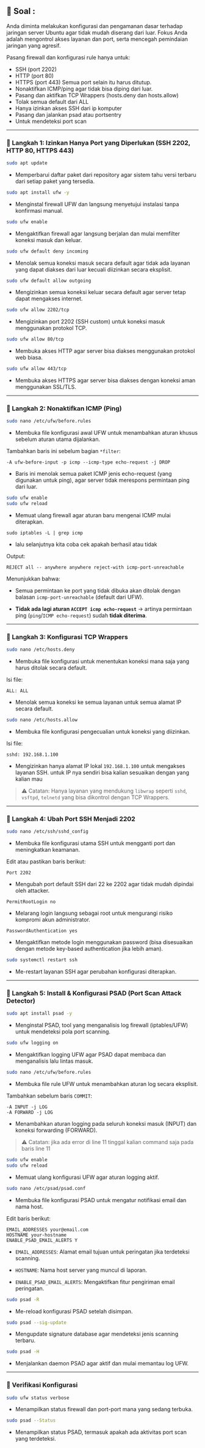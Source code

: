 ## **🧾 Soal :**
Anda diminta melakukan konfigurasi dan pengamanan dasar terhadap jaringan server
Ubuntu agar tidak mudah diserang dari luar. Fokus Anda adalah mengontrol
akses layanan dan port, serta mencegah pemindaian jaringan yang agresif.

Pasang firewall dan konfigurasi rule hanya untuk:
- SSH (port 2202)
- HTTP (port 80)
- HTTPS (port 443)
  Semua port selain itu harus ditutup.
- Nonaktifkan ICMP/ping agar tidak bisa diping dari luar.
- Pasang dan aktifkan TCP Wrappers (hosts.deny dan hosts.allow)
- Tolak semua default dari ALL
- Hanya izinkan akses SSH dari ip komputer
- Pasang dan jalankan psad atau portsentry
- Untuk mendeteksi port scan

--- 

### 📌 Langkah 1: Izinkan Hanya Port yang Diperlukan (SSH 2202, HTTP 80, HTTPS 443)

```bash
sudo apt update
```

- Memperbarui daftar paket dari repository agar sistem tahu versi terbaru dari setiap paket yang tersedia.
    

```bash
sudo apt install ufw -y
```

- Menginstal firewall UFW dan langsung menyetujui instalasi tanpa konfirmasi manual.
    

```bash
sudo ufw enable
```

- Mengaktifkan firewall agar langsung berjalan dan mulai memfilter koneksi masuk dan keluar.
    

```bash
sudo ufw default deny incoming
```

- Menolak semua koneksi masuk secara default agar tidak ada layanan yang dapat diakses dari luar kecuali diizinkan secara eksplisit.
    

```bash
sudo ufw default allow outgoing
```

- Mengizinkan semua koneksi keluar secara default agar server tetap dapat mengakses internet.
    

```bash
sudo ufw allow 2202/tcp
```

- Mengizinkan port 2202 (SSH custom) untuk koneksi masuk menggunakan protokol TCP.
    

```bash
sudo ufw allow 80/tcp
```

- Membuka akses HTTP agar server bisa diakses menggunakan protokol web biasa.
    

```bash
sudo ufw allow 443/tcp
```

- Membuka akses HTTPS agar server bisa diakses dengan koneksi aman menggunakan SSL/TLS.
    

---

### 📌 Langkah 2: Nonaktifkan ICMP (Ping)

```bash
sudo nano /etc/ufw/before.rules
```

- Membuka file konfigurasi awal UFW untuk menambahkan aturan khusus sebelum aturan utama dijalankan.
    

Tambahkan baris ini sebelum bagian `*filter`:

```
-A ufw-before-input -p icmp --icmp-type echo-request -j DROP
```

- Baris ini menolak semua paket ICMP jenis echo-request (yang digunakan untuk ping), agar server tidak merespons permintaan ping dari luar.
    

```bash
sudo ufw enable
sudo ufw reload
```

- Memuat ulang firewall agar aturan baru mengenai ICMP mulai diterapkan.
	

```
sudo iptables -L | grep icmp
```

- lalu selanjutnya kita coba cek apakah berhasil atau tidak

Output:
```
REJECT all -- anywhere anywhere reject-with icmp-port-unreachable
```

Menunjukkan bahwa:

- Semua permintaan ke port yang tidak dibuka akan ditolak dengan balasan `icmp-port-unreachable` (default dari UFW).
    
- **Tidak ada lagi aturan `ACCEPT icmp echo-request`** → artinya permintaan ping (`ping`/`ICMP echo-request`) sudah **tidak diterima**.
    

---

### 📌 Langkah 3: Konfigurasi TCP Wrappers

```bash
sudo nano /etc/hosts.deny
```

- Membuka file konfigurasi untuk menentukan koneksi mana saja yang harus ditolak secara default.
    

Isi file:

```
ALL: ALL
```

- Menolak semua koneksi ke semua layanan untuk semua alamat IP secara default.
    

```bash
sudo nano /etc/hosts.allow
```

- Membuka file konfigurasi pengecualian untuk koneksi yang diizinkan.
    

Isi file:

```
sshd: 192.168.1.100
```

- Mengizinkan hanya alamat IP lokal `192.168.1.100` untuk mengakses layanan SSH. untuk IP nya sendiri bisa kalian sesuaikan dengan yang kalian mau
    

> ⚠️ Catatan: Hanya layanan yang mendukung `libwrap` seperti `sshd`, `vsftpd`, `telnetd` yang bisa dikontrol dengan TCP Wrappers.

---

### 📌 Langkah 4: Ubah Port SSH Menjadi 2202

```bash
sudo nano /etc/ssh/sshd_config
```

- Membuka file konfigurasi utama SSH untuk mengganti port dan meningkatkan keamanan.
    

Edit atau pastikan baris berikut:

```
Port 2202
```

- Mengubah port default SSH dari 22 ke 2202 agar tidak mudah dipindai oleh attacker.
    

```
PermitRootLogin no
```

- Melarang login langsung sebagai root untuk mengurangi risiko kompromi akun administrator.
    

```
PasswordAuthentication yes
```

- Mengaktifkan metode login menggunakan password (bisa disesuaikan dengan metode key-based authentication jika lebih aman).
    

```bash
sudo systemctl restart ssh
```

- Me-restart layanan SSH agar perubahan konfigurasi diterapkan.
    

---

### 📌 Langkah 5: Install & Konfigurasi PSAD (Port Scan Attack Detector)

```bash
sudo apt install psad -y
```

- Menginstal PSAD, tool yang menganalisis log firewall (iptables/UFW) untuk mendeteksi pola port scanning.
    

```bash
sudo ufw logging on
```

- Mengaktifkan logging UFW agar PSAD dapat membaca dan menganalisis lalu lintas masuk.
    

```bash
sudo nano /etc/ufw/before.rules
```

- Membuka file rule UFW untuk menambahkan aturan log secara eksplisit.
    

Tambahkan sebelum baris `COMMIT`:

```
-A INPUT -j LOG
-A FORWARD -j LOG
```

- Menambahkan aturan logging pada seluruh koneksi masuk (INPUT) dan koneksi forwarding (FORWARD).
>⚠️ Catatan:  jika ada error di line 11 tinggal kalian command saja pada baris line 11

    

```bash
sudo ufw enable
sudo ufw reload
```

- Memuat ulang konfigurasi UFW agar aturan logging aktif.
    

```bash
sudo nano /etc/psad/psad.conf
```

- Membuka file konfigurasi PSAD untuk mengatur notifikasi email dan nama host.
    

Edit baris berikut:

```
EMAIL_ADDRESSES your@email.com
HOSTNAME your-hostname
ENABLE_PSAD_EMAIL_ALERTS Y
```

- `EMAIL_ADDRESSES`: Alamat email tujuan untuk peringatan jika terdeteksi scanning.
    
- `HOSTNAME`: Nama host server yang muncul di laporan.
    
- `ENABLE_PSAD_EMAIL_ALERTS`: Mengaktifkan fitur pengiriman email peringatan.
    

```bash
sudo psad -R
```

- Me-reload konfigurasi PSAD setelah disimpan.
    

```bash
sudo psad --sig-update
```

- Mengupdate signature database agar mendeteksi jenis scanning terbaru.
    

```bash
sudo psad -H
```

- Menjalankan daemon PSAD agar aktif dan mulai memantau log UFW.
    

---

### 📌 Verifikasi Konfigurasi

```bash
sudo ufw status verbose
```

- Menampilkan status firewall dan port-port mana yang sedang terbuka.
    

```bash
sudo psad --Status
```

- Menampilkan status PSAD, termasuk apakah ada aktivitas port scan yang terdeteksi.